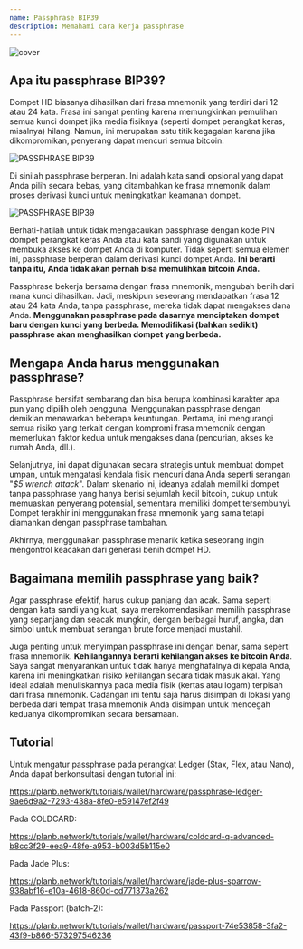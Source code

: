 ```yaml
---
name: Passphrase BIP39
description: Memahami cara kerja passphrase
---
```

![cover](assets/cover.webp)

## Apa itu passphrase BIP39?

Dompet HD biasanya dihasilkan dari frasa mnemonik yang terdiri dari 12 atau 24 kata. Frasa ini sangat penting karena memungkinkan pemulihan semua kunci dompet jika media fisiknya (seperti dompet perangkat keras, misalnya) hilang. Namun, ini merupakan satu titik kegagalan karena jika dikompromikan, penyerang dapat mencuri semua bitcoin.

![PASSPHRASE BIP39](assets/notext/01.webp)

Di sinilah passphrase berperan. Ini adalah kata sandi opsional yang dapat Anda pilih secara bebas, yang ditambahkan ke frasa mnemonik dalam proses derivasi kunci untuk meningkatkan keamanan dompet.

![PASSPHRASE BIP39](assets/notext/02.webp)

Berhati-hatilah untuk tidak mengacaukan passphrase dengan kode PIN dompet perangkat keras Anda atau kata sandi yang digunakan untuk membuka akses ke dompet Anda di komputer. Tidak seperti semua elemen ini, passphrase berperan dalam derivasi kunci dompet Anda. **Ini berarti tanpa itu, Anda tidak akan pernah bisa memulihkan bitcoin Anda.**

Passphrase bekerja bersama dengan frasa mnemonik, mengubah benih dari mana kunci dihasilkan. Jadi, meskipun seseorang mendapatkan frasa 12 atau 24 kata Anda, tanpa passphrase, mereka tidak dapat mengakses dana Anda. **Menggunakan passphrase pada dasarnya menciptakan dompet baru dengan kunci yang berbeda. Memodifikasi (bahkan sedikit) passphrase akan menghasilkan dompet yang berbeda.**

## Mengapa Anda harus menggunakan passphrase?

Passphrase bersifat sembarang dan bisa berupa kombinasi karakter apa pun yang dipilih oleh pengguna. Menggunakan passphrase dengan demikian menawarkan beberapa keuntungan. Pertama, ini mengurangi semua risiko yang terkait dengan kompromi frasa mnemonik dengan memerlukan faktor kedua untuk mengakses dana (pencurian, akses ke rumah Anda, dll.).

Selanjutnya, ini dapat digunakan secara strategis untuk membuat dompet umpan, untuk mengatasi kendala fisik mencuri dana Anda seperti serangan "*$5 wrench attack*". Dalam skenario ini, ideanya adalah memiliki dompet tanpa passphrase yang hanya berisi sejumlah kecil bitcoin, cukup untuk memuaskan penyerang potensial, sementara memiliki dompet tersembunyi. Dompet terakhir ini menggunakan frasa mnemonik yang sama tetapi diamankan dengan passphrase tambahan.

Akhirnya, menggunakan passphrase menarik ketika seseorang ingin mengontrol keacakan dari generasi benih dompet HD.

## Bagaimana memilih passphrase yang baik?
Agar passphrase efektif, harus cukup panjang dan acak. Sama seperti dengan kata sandi yang kuat, saya merekomendasikan memilih passphrase yang sepanjang dan seacak mungkin, dengan berbagai huruf, angka, dan simbol untuk membuat serangan brute force menjadi mustahil.

Juga penting untuk menyimpan passphrase ini dengan benar, sama seperti frasa mnemonik. **Kehilangannya berarti kehilangan akses ke bitcoin Anda**. Saya sangat menyarankan untuk tidak hanya menghafalnya di kepala Anda, karena ini meningkatkan risiko kehilangan secara tidak masuk akal. Yang ideal adalah menuliskannya pada media fisik (kertas atau logam) terpisah dari frasa mnemonik. Cadangan ini tentu saja harus disimpan di lokasi yang berbeda dari tempat frasa mnemonik Anda disimpan untuk mencegah keduanya dikompromikan secara bersamaan.

## Tutorial

Untuk mengatur passphrase pada perangkat Ledger (Stax, Flex, atau Nano), Anda dapat berkonsultasi dengan tutorial ini:

https://planb.network/tutorials/wallet/hardware/passphrase-ledger-9ae6d9a2-7293-438a-8fe0-e59147ef2f49

Pada COLDCARD:

https://planb.network/tutorials/wallet/hardware/coldcard-q-advanced-b8cc3f29-eea9-48fe-a953-b003d5b115e0

Pada Jade Plus:

https://planb.network/tutorials/wallet/hardware/jade-plus-sparrow-938abf16-e10a-4618-860d-cd771373a262

Pada Passport (batch-2):

https://planb.network/tutorials/wallet/hardware/passport-74e53858-3fa2-43f9-b866-573297546236
